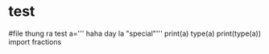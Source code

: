 # test
#file thung ra test 
a=''' haha day la "special"'''
print(a)
type(a)
print(type(a))
import fractions
